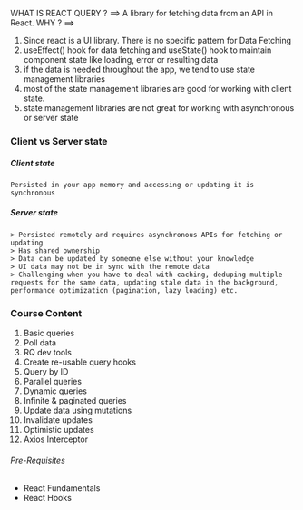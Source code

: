 WHAT IS REACT QUERY ? ==> A library for fetching data from an API in React.
WHY ? ==> 
1. Since react is a UI library. There is no specific pattern for Data Fetching
2. useEffect() hook for data fetching and useState() hook to maintain component state like loading, error or resulting data
3. if the data is needed throughout the app, we tend to use state management libraries
4. most of the state management libraries are good for working with client state.
5. state management libraries are not great for working with asynchronous or server state 


### Client vs Server state

##### Client state 
```
Persisted in your app memory and accessing or updating it is synchronous
```
 
##### Server state 
```
> Persisted remotely and requires asynchronous APIs for fetching or updating 
> Has shared ownership
> Data can be updated by someone else without your knowledge
> UI data may not be in sync with the remote data
> Challenging when you have to deal with caching, deduping multiple requests for the same data, updating stale data in the background, performance optimization (pagination, lazy loading) etc. 
```
### Course Content
1. Basic queries
2. Poll data
3. RQ dev tools
4. Create re-usable query hooks
5. Query by ID
6. Parallel queries
7. Dynamic queries
8. Infinite & paginated queries
9. Update data using mutations
10. Invalidate updates
11. Optimistic updates
12. Axios Interceptor


###### Pre-Requisites
- React Fundamentals
- React Hooks